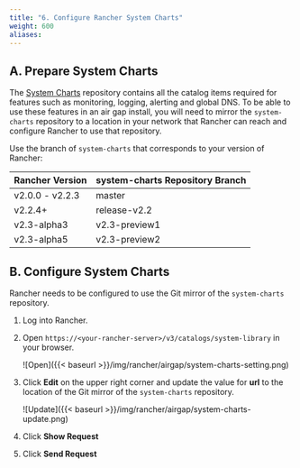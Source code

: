 ```yaml
---
title: "6. Configure Rancher System Charts"
weight: 600
aliases:
---
```


## A. Prepare System Charts

The [System Charts](https://github.com/rancher/system-charts) repository contains all the catalog items required for features such as monitoring, logging, alerting and global DNS. To be able to use these features in an air gap install, you will need to mirror the `system-charts` repository to a location in your network that Rancher can reach and configure Rancher to use that repository.

Use the branch of `system-charts` that corresponds to your version of Rancher:

| Rancher Version | system-charts Repository Branch |
|-----------------|--------|
| v2.0.0 - v2.2.3 |	master |
| v2.2.4+ 	  | release-v2.2 |
| v2.3-alpha3 |	v2.3-preview1 |
| v2.3-alpha5 |	v2.3-preview2 |

## B. Configure System Charts

Rancher needs to be configured to use the Git mirror of the `system-charts` repository.

1. Log into Rancher.

1. Open `https://<your-rancher-server>/v3/catalogs/system-library` in your browser.

    ![Open]({{< baseurl >}}/img/rancher/airgap/system-charts-setting.png)

1. Click **Edit** on the upper right corner and update the value for **url** to the location of the Git mirror of the `system-charts` repository.

    ![Update]({{< baseurl >}}/img/rancher/airgap/system-charts-update.png)

1. Click **Show Request**

1. Click **Send Request**
